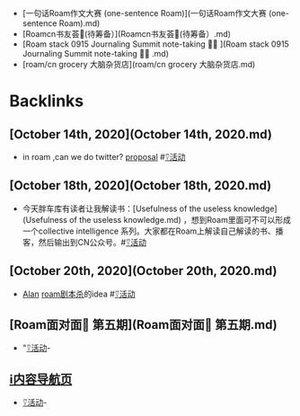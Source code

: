- [一句话Roam作文大赛 (one-sentence Roam)](一句话Roam作文大赛 (one-sentence Roam).md)
- [Roamcn书友荟🥝(待筹备）](Roamcn书友荟🥝(待筹备）.md)
- [Roam stack 0915 Journaling Summit note-taking 🏄‍♀️ ](Roam stack 0915 Journaling Summit note-taking 🏄‍♀️ .md)
- [roam/cn grocery 大脑杂货店](roam/cn grocery 大脑杂货店.md)

# Backlinks
## [October 14th, 2020](October 14th, 2020.md)
- in roam ,can we do twitter? [proposal](proposal.md) #[⍢活动](⍢活动.md)

## [October 18th, 2020](October 18th, 2020.md)
- 今天胖车库有读者让我解读书：[Usefulness of the useless knowledge](Usefulness of the useless knowledge.md) ，想到Roam里面可不可以形成一个collective intelligence 系列。大家都在Roam上解读自己解读的书、播客，然后输出到CN公众号。#[⍢活动](⍢活动.md)

## [October 20th, 2020](October 20th, 2020.md)
- [Alan](Alan.md) [roam剧本杀](roam剧本杀.md)的idea #[⍢活动](⍢活动.md)

## [Roam面对面🍜 第五期](Roam面对面🍜 第五期.md)
- "[⍢活动](⍢活动.md)-

## [ℹ︎内容导航页](ℹ︎内容导航页.md)
- [⍢活动](⍢活动.md)-

